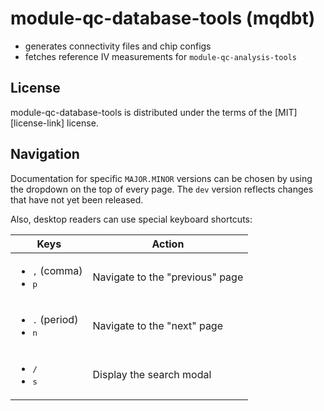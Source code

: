 # module-qc-database-tools (mqdbt)

<!--![mqt logo](assets/images/logo.svg){ align="left" width="300" role="img" }

--8<-- "README.md:badges"

---

A general python tool to interface with LocalDB and Production DB for common tasks for pixel module QC tests for the ATLAS ITk project documented at [itk.docs][]. This is one package as part of the Module QC ecosystem to:

- automate measurements: [module-qc-tools](https://pypi.org/project/module-qc-tools)
- automate analysis and grading: [module-qc-analysis-tools](https://pypi.org/project/module-qc-analysis-tools)
- automate data organization locally: [localDB](https://atlas-itk-pixel-localdb.web.cern.ch/)
- automate interfacing with production DB: [itkdb](https://pypi.org/project/itkdb)

## Features

<!-- prettier-ignore-start -->

- generates connectivity files and chip configs
- fetches reference IV measurements for `module-qc-analysis-tools`

<!-- prettier-ignore-end -->

## License

module-qc-database-tools is distributed under the terms of the
[MIT][license-link] license.

## Navigation

Documentation for specific `MAJOR.MINOR` versions can be chosen by using the
dropdown on the top of every page. The `dev` version reflects changes that have
not yet been released.

Also, desktop readers can use special keyboard shortcuts:

| Keys                                                         | Action                          |
| ------------------------------------------------------------ | ------------------------------- |
| <ul><li><kbd>,</kbd> (comma)</li><li><kbd>p</kbd></li></ul>  | Navigate to the "previous" page |
| <ul><li><kbd>.</kbd> (period)</li><li><kbd>n</kbd></li></ul> | Navigate to the "next" page     |
| <ul><li><kbd>/</kbd></li><li><kbd>s</kbd></li></ul>          | Display the search modal        |
